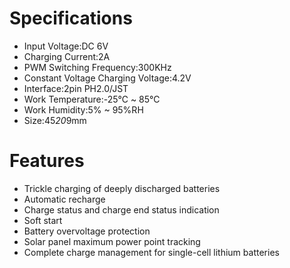 ---
---

# Specifications

- Input Voltage:DC 6V
- Charging Current:2A
- PWM Switching Frequency:300KHz
- Constant Voltage Charging Voltage:4.2V
- Interface:2pin PH2.0/JST
- Work Temperature:-25℃ ~ 85℃
- Work Humidity:5% ~ 95%RH
- Size:45*20*9mm

# Features

- Trickle charging of deeply discharged batteries
- Automatic recharge
- Charge status and charge end status indication
- Soft start
- Battery overvoltage protection
- Solar panel maximum power point tracking
- Complete charge management for single-cell lithium batteries
